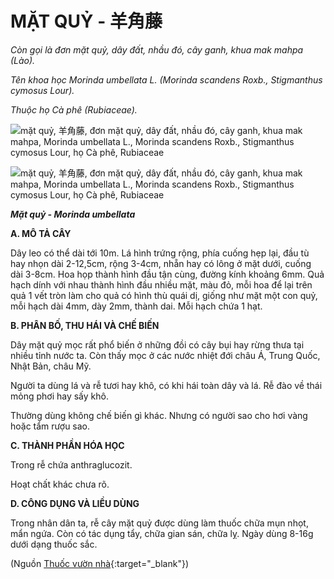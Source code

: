 # MẶT QUỶ - 羊角藤

*Còn gọi là đơn mặt quỷ, dây đất, nhầu đó, cây ganh, khua mak mahpa (Lào).*

*Tên khoa học Morinda umbellata L. (Morinda scandens Roxb., Stigmanthus cymosus Lour).*

*Thuộc họ Cà phê (Rubiaceae).*

![mặt quỷ, 羊角藤, đơn mặt quỷ, dây đất, nhầu đó, cây ganh, khua mak mahpa, Morinda umbellata L., Morinda scandens Roxb., Stigmanthus cymosus Lour, họ Cà phê, Rubiaceae](/imgs/caythuoc/dtl/mat-quy.jpg)

![mặt quỷ, 羊角藤, đơn mặt quỷ, dây đất, nhầu đó, cây ganh, khua mak mahpa, Morinda umbellata L., Morinda scandens Roxb., Stigmanthus cymosus Lour, họ Cà phê, Rubiaceae](/imgs/caythuoc/dtl/mat-quy-2.jpg)

***Mặt quỷ - Morinda umbellata***

**A. MÔ TẢ CÂY**

Dây leo có thể dài tới 10m. Lá hình trứng rộng, phía cuống hẹp lại, đầu tù hay nhọn dài 2-12,5cm, rộng 3-4cm, nhẵn hay có lông ở mặt dưới, cuống dài 3-8cm. Hoa họp thành hình đầu tận cùng, đường kính khoảng 6mm. Quả hạch dính với nhau thành hình đầu nhiều mặt, màu đỏ, mỗi hoa để lại trên quả 1 vết tròn làm cho quả có hình thù quái dị, giống như mặt một con quỷ, mỗi hạch dài 4mm, dày 2mm, thành dai. Mỗi hạch chứa 1 hạt.

**B. PHÂN BỐ, THU HÁI VÀ CHẾ BIẾN**

Dây mặt quỷ mọc rất phổ biến ở những đồi có cây bụi hay rừng thưa tại nhiều tỉnh nước ta. Còn thấy mọc ở các nước nhiệt đới châu Á, Trung Quốc, Nhật Bản, châu Mỹ.

Người ta dùng lá và rễ tươi hay khô, có khi hái toàn dây và lá. Rễ đào về thái mỏng phơi hay sấy khô.

Thường dùng không chế biến gì khác. Nhưng có người sao cho hơi vàng hoặc tẩm rượu sao.

**C. THÀNH PHẦN HÓA HỌC**

Trong rễ chứa anthraglucozit.

Hoạt chất khác chưa rõ.

**D. CÔNG DỤNG VÀ LIỀU DÙNG**

Trong nhân dân ta, rễ cây mặt quỷ được dùng làm thuốc chữa mụn nhọt, mẩn ngứa. Còn có tác dụng tẩy, chữa gian sán, chữa lỵ. Ngày dùng 8-16g dưới dạng thuốc sắc.


(Nguồn [Thuốc vườn nhà](http://thuocvuonnha.com){:target="_blank"})